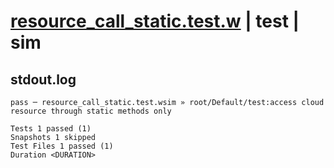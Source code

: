 # [resource_call_static.test.w](../../../../../tests/valid/resource_call_static.test.w) | test | sim

## stdout.log
```log
pass ─ resource_call_static.test.wsim » root/Default/test:access cloud resource through static methods only

Tests 1 passed (1)
Snapshots 1 skipped
Test Files 1 passed (1)
Duration <DURATION>
```

